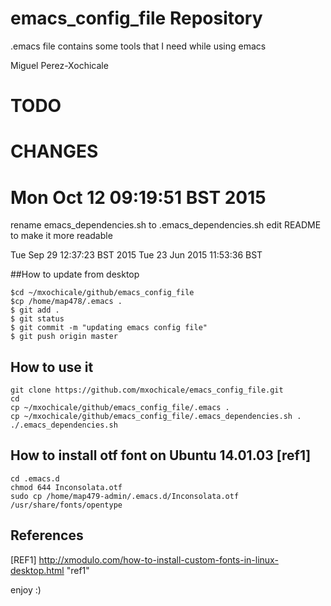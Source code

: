 # emacs_config_file Repository

.emacs file contains some tools that I need while using emacs

Miguel Perez-Xochicale 

TODO
=====

CHANGES
=======

# Mon Oct 12 09:19:51 BST 2015
rename emacs_dependencies.sh to .emacs_dependencies.sh
edit README to make it more readable


Tue Sep 29 12:37:23 BST 2015
Tue 23 Jun 2015 11:53:36 BST 

##How to update from desktop

```
$cd ~/mxochicale/github/emacs_config_file
$cp /home/map478/.emacs .
$ git add .
$ git status
$ git commit -m "updating emacs config file"
$ git push origin master
```



## How to use it


```
git clone https://github.com/mxochicale/emacs_config_file.git
cd
cp ~/mxochicale/github/emacs_config_file/.emacs .
cp ~/mxochicale/github/emacs_config_file/.emacs_dependencies.sh .
./.emacs_dependencies.sh 

```


## How to install otf font on Ubuntu 14.01.03 [ref1]

```
cd .emacs.d
chmod 644 Inconsolata.otf 
sudo cp /home/map479-admin/.emacs.d/Inconsolata.otf /usr/share/fonts/opentype
```

## References

[REF1] http://xmodulo.com/how-to-install-custom-fonts-in-linux-desktop.html "ref1"



enjoy :)
